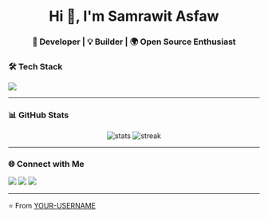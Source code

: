 <h1 align="center">Hi 👋, I'm Samrawit Asfaw</h1>
<h3 align="center">🚀 Developer | 💡 Builder | 🌍 Open Source Enthusiast</h3>

### 🛠️ Tech Stack
<p align="left">
  <img src="https://skillicons.dev/icons?i=python,js,ts,react,nodejs,fastapi,sqlite,postgres,git,docker,linux,aws&perline=6" />
</p>

---

### 📊 GitHub Stats
<p align="center">
  <img src="https://github-readme-stats.vercel.app/api?username=YOUR-USERNAME&show_icons=true&theme=radical" alt="stats" />
  <img src="https://github-readme-streak-stats.herokuapp.com/?user=YOUR-USERNAME&theme=radical" alt="streak" />
</p>

---

### 🌐 Connect with Me
<p align="left">
  <a href="https://linkedin.com/in/YOUR-LINKEDIN" target="_blank"><img src="https://img.shields.io/badge/-LinkedIn-%230077B5.svg?&logo=linkedin&logoColor=white" /></a>
  <a href="https://twitter.com/YOUR-TWITTER" target="_blank"><img src="https://img.shields.io/badge/-Twitter-%231DA1F2.svg?&logo=twitter&logoColor=white" /></a>
  <a href="mailto:YOUR-EMAIL" target="_blank"><img src="https://img.shields.io/badge/-Gmail-D14836.svg?&logo=gmail&logoColor=white" /></a>
</p>

---

⭐️ From [YOUR-USERNAME](https://github.com/Samri-A)

